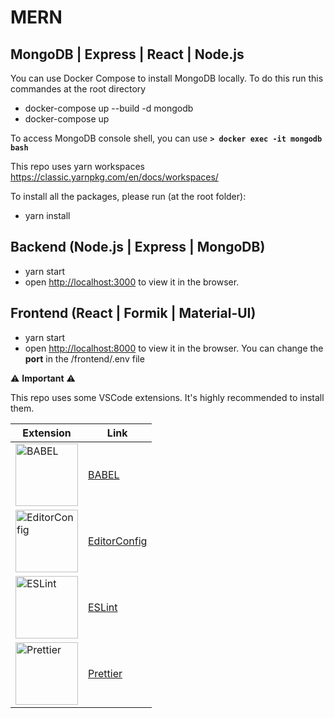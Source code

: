 # MERN

## MongoDB | Express | React | Node.js

You can use Docker Compose to install MongoDB locally.
To do this run this commandes at the root directory

- docker-compose up --build -d mongodb
- docker-compose up

To access MongoDB console shell, you can use **`> docker exec -it mongodb bash`**

This repo uses yarn workspaces
https://classic.yarnpkg.com/en/docs/workspaces/

To install all the packages, please run (at the root folder):

- yarn install

## Backend (Node.js | Express | MongoDB)

- yarn start
- open [http://localhost:3000](http://localhost:3000) to view it in the browser.

## Frontend (React | Formik | Material-UI)

- yarn start
- open [http://localhost:8000](http://localhost:8000) to view it in the browser. You can change the **port** in the /frontend/.env file


:warning: 	__**Important**__ :warning:

This repo uses some VSCode extensions. It's highly recommended to install them.

| Extension | Link |
|-----------|------|
| <img src="https://github.com/captain-steel/mern/blob/master/images/babel.svg" alt="BABEL" width="100"/> | [BABEL](https://marketplace.visualstudio.com/items?itemName=mgmcdermott.vscode-language-babel) |
| <img src="https://github.com/captain-steel/mern/blob/master/images/editorconfig.png" alt="EditorConfig" width="100"/> | [EditorConfig](https://marketplace.visualstudio.com/items?itemName=EditorConfig.EditorConfig) |
| <img src="https://github.com/captain-steel/mern/blob/master/images/eslint.svg" alt="ESLint" width="100"/> | [ESLint](https://marketplace.visualstudio.com/items?itemName=dbaeumer.vscode-eslint) |
| <img src="https://github.com/captain-steel/mern/blob/master/images/prettier.png" alt="Prettier" width="100"/> | [Prettier](https://marketplace.visualstudio.com/items?itemName=esbenp.prettier-vscode) |

